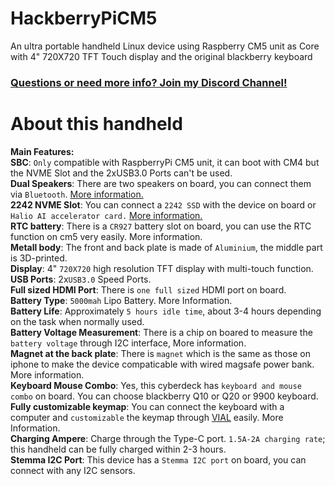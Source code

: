# HackberryPiCM5
An ultra portable handheld Linux device using Raspberry CM5 unit as Core with 4" 720X720 TFT Touch display and the original blackberry keyboard

### [Questions or need more info? Join my Discord Channel!](https://discord.gg/WzPthAmMbP)  
# <a name='About this handheld  '>About this handheld</a>

**Main Features:**  
**SBC**: ```Only``` compatible with RaspberryPi CM5 unit, it can boot with CM4 but the NVME Slot and the 2xUSB3.0 Ports can't be used.  
**Dual Speakers**: There are two speakers on board, you can connect them via ```Bluetooth```. [More information.](https://github.com/ZitaoTech/HackberryPiCM5/tree/main/Speakers)  
**2242 NVME Slot**: You can connect a ```2242 SSD``` with the device on board or ```Halio AI accelerator card.``` [More information.](https://github.com/ZitaoTech/HackberryPiCM5/tree/main/NVME%20Slot)  
**RTC battery**: There is a ```CR927``` battery slot on board, you can use the RTC function on cm5 very easily. More information.  
**Metall body**: The front and back plate is made of ```Aluminium```, the middle part is 3D-printed.  
**Display**: 4" ```720X720``` high resolution TFT display with multi-touch function.  
**USB Ports**: 2x```USB3.0``` Speed Ports.  
**Full sized HDMI Port**: There is ```one full sized``` HDMI port on board.  
**Battery Type**: ```5000mah``` Lipo Battery. More Information.  
**Battery Life**: Approximately ```5 hours idle time```, about 3-4 hours depending on the task when normally used.  
**Battery Voltage Measurement**: There is a chip on boared to measure the ```battery voltage``` through I2C interface, More information.   
**Magnet at the back plate**: There is ```magnet``` which is the same as those on iphone to make the device compaticable with wired magsafe power bank. More information.   
**Keyboard Mouse Combo**: Yes, this cyberdeck has ```keyboard and mouse combo``` on board. You can choose blackberry Q10 or Q20 or 9900 keyboard.  
**Fully customizable keymap**: You can connect the keyboard with a computer and ```customizable``` the keymap through [VIAL](https://get.vial.today/) easily. More Information.  
**Charging Ampere**: Charge through the Type-C port. ```1.5A-2A charging rate```; this handheld can be fully charged within 2-3 hours.  
**Stemma I2C Port**: This device has a ```Stemma I2C port``` on board, you can connect with any I2C sensors.  

